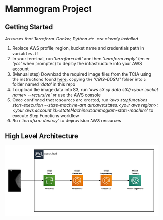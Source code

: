 # Mammogram Project

## Getting Started

*Assumes that Terraform, Docker, Python etc. are already installed*

1. Replace AWS profile, region, bucket name and credentials path in `variables.tf`
2. In your terminal, run *'terraform init'* and then *'terraform apply'* (enter *'yes'* when prompted) to deploy the infrastructure into your AWS account
3. (Manual step) Download the required image files from the TCIA using the instructions found [here](https://wiki.cancerimagingarchive.net/display/Public/CBIS-DDSM#1b3530e3e3034786a37019aba53cafba), copying the *'CBIS-DDSM'* folder into a folder named *'data'* in this repo
4. To upload the image data into S3, run *'aws s3 cp data s3://\<your bucket name\>  --recursive'* or use the AWS console
5. Once confirmed that resources are created, run *'aws stepfunctions start-execution --state-machine-arn arn:aws:states:\<your aws region\>:\<your aws account id\>:stateMachine:mammogram-state-machine'* to execute Step Functions workflow
6. Run *'terraform destroy'* to deprovision AWS resources

## High Level Architecture

![architecture](architecture.png)